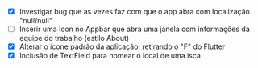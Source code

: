 - [X] Investigar bug que as vezes faz com que o app abra com localização "null/null"
- [ ] Inserir uma Icon no Appbar que abra uma janela com informações da equipe do trabalho (estilo About)
- [X] Alterar o ícone padrão da aplicação, retirando o "F" do Flutter
- [X] Inclusão de TextField para nomear o local de uma isca